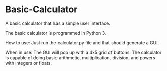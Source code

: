 # Basic-Calculator
A basic calculator that has a simple user interface.

The basic calculator is programmed in Python 3.

How to use: Just run the calculator.py file and that should generate a GUI.

When in use: The GUI will pop up with a 4x5 grid of buttons. The calculator is capable of doing basic arithmetic, multiplication, division, and powers with integers or floats.
